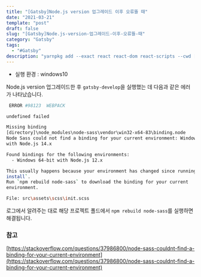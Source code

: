 ```yaml
---
title: "[Gatsby]Node.js version 업그레이드 이후 오류뜰 때"
date: "2021-03-21"
template: "post"
draft: false
slug: "[Gatsby]Node.js-version-업그레이드-이후-오류뜰-때"
category: "Gatsby"
tags:
  - "#Gatsby"
description: "yarnpkg add --exact react react-dom react-scripts --cwd [directory]/[project] has failed. 오류 발생 시 npm install -g create-react-app를 사용합시다"
---
```


+ 실행 환경 : windows10

Node.js version 업그레이드한 후 `gatsby-develop`을 실행했는 데 다음과 같은 에러가 나타났습니다.

```bash
 ERROR #98123  WEBPACK

undefined failed

Missing binding
[directory]\node_modules\node-sass\vendor\win32-x64-83\binding.node
Node Sass could not find a binding for your current environment: Windows 64-bit
with Node.js 14.x

Found bindings for the following environments:
  - Windows 64-bit with Node.js 12.x

This usually happens because your environment has changed since running `npm
install`.
Run `npm rebuild node-sass` to download the binding for your current
environment.

File: src\assets\scss\init.scss
```

로그에서 알려주는 대로 해당 프로젝트 폴드에서 `npm rebuild node-sass`를 실행하면 해결됩니다.

### 참고
[https://stackoverflow.com/questions/37986800/node-sass-couldnt-find-a-binding-for-your-current-environment](https://stackoverflow.com/questions/37986800/node-sass-couldnt-find-a-binding-for-your-current-environment)